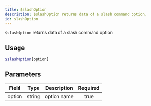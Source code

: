 ```yaml
---
title: $slashOption
description: $slashOption returns data of a slash command option.
id: slashOption
---
```


`$slashOption` returns data of a slash command option.

## Usage

```php
$slashOption[option]
```

## Parameters

| Field  | Type   | Description | Required |
|--------|--------|-------------|:--------:|
| option | string | option name |   true   |
